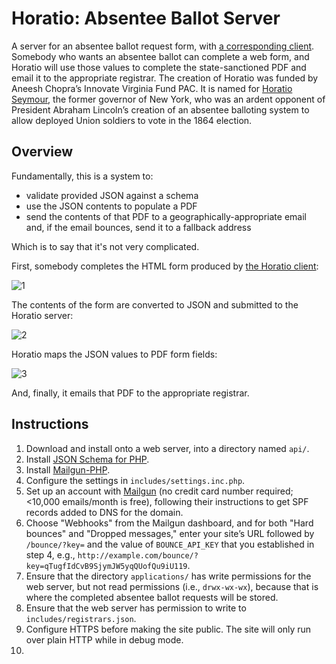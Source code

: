 # Horatio: Absentee Ballot Server

A server for an absentee ballot request form, with [a corresponding client](https://github.com/waldoj/absentee-client). Somebody who wants an absentee ballot can complete a web form, and Horatio will use those values to complete the state-sanctioned PDF and email it to the appropriate registrar. The creation of Horatio was funded by Aneesh Chopra’s Innovate Virginia Fund PAC. It is named for [Horatio Seymour](https://en.wikipedia.org/wiki/Horatio_Seymour), the former governor of New York, who was an ardent opponent of President Abraham Lincoln’s creation of an absentee balloting system to allow deployed Union soldiers to vote in the 1864 election.

## Overview

Fundamentally, this is a system to:

* validate provided JSON against a schema
* use the JSON contents to populate a PDF
* send the contents of that PDF to a geographically-appropriate email and, if the email bounces, send it to a fallback address

Which is to say that it's not very complicated.

First, somebody completes the HTML form produced by [the Horatio client](https://github.com/TrustTheVote-Project/horatio-client/):

![1](https://cloud.githubusercontent.com/assets/656758/8459465/7273aeb0-1feb-11e5-9390-5f7435c55634.png)

The contents of the form are converted to JSON and submitted to the Horatio server:

![2](https://cloud.githubusercontent.com/assets/656758/8459467/72771b36-1feb-11e5-8c51-3a18875bd549.png)

Horatio maps the JSON values to PDF form fields:

![3](https://cloud.githubusercontent.com/assets/656758/8459466/72759950-1feb-11e5-8f12-9898d33c3115.png)

And, finally, it emails that PDF to the appropriate registrar.

## Instructions

1. Download and install onto a web server, into a directory named `api/`. 
1. Install [JSON Schema for PHP](https://github.com/justinrainbow/json-schema).
1. Install [Mailgun-PHP](https://github.com/mailgun/mailgun-php).
1. Configure the settings in `includes/settings.inc.php`.
1. Set up an account with [Mailgun](https://mailgun.com/) (no credit card number required; <10,000 emails/month is free), following their instructions to get SPF records added to DNS for the domain.
1. Choose "Webhooks" from the Mailgun dashboard, and for both "Hard bounces" and "Dropped messages," enter your site’s URL followed by `/bounce/?key=` and the value of `BOUNCE_API_KEY` that you established in step 4, e.g., `http://example.com/bounce/?key=qTugfIdCvB9SjymJW5yqQUofQu9iU119`.
1. Ensure that the directory `applications/` has write permissions for the web server, but not read permissions (i.e., `drwx-wx-wx`), because that is where the completed absentee ballot requests will be stored.
1. Ensure that the web server has permission to write to `includes/registrars.json`.
1. Configure HTTPS before making the site public. The site will only run over plain HTTP while in debug mode.
2. 
